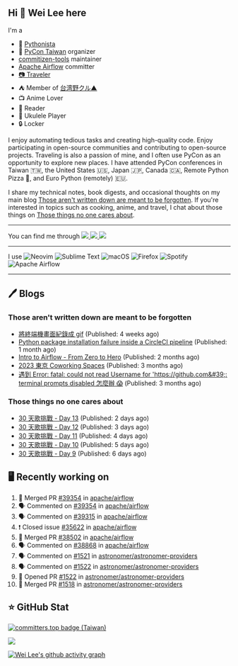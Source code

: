 ## Hi 👋 Wei Lee here

I'm a

* 🐍 [Pythonista](https://pycon-note.wei-lee.me/)
* 🐍 [PyCon Taiwan](https://tw.pycon.org/) organizer
* [commitizen-tools](https://github.com/commitizen-tools) maintainer
* [Apache Airflow](https://github.com/apache/airflow/) committer
* [📷 Traveler](https://travlog.wei-lee.me/)
* ⛺ Member of [台湾野クル▲](https://twitter.com/Taiwannokuru)
* 📺 Anime Lover
* 📖 Reader
* 🎵 Ukulele Player
* 🔒 Locker

I enjoy automating tedious tasks and creating high-quality code. Enjoy participating in open-source communities and contributing to open-source projects. Traveling is also a passion of mine, and I often use PyCon as an opportunity to explore new places. I have attended PyCon conferences in Taiwan 🇹🇼, the United States 🇺🇸, Japan 🇯🇵, Canada 🇨🇦, Remote Python Pizza 🍕, and Euro Python (remotely) 🇪🇺.

I share my technical notes, book digests, and occasional thoughts on my main blog [Those aren't written down are meant to be forgotten](https://blog.wei-lee.me/). If you're interested in topics such as cooking, anime, and travel, I chat about those things on [Those things no one cares about](https://travlog.wei-lee.me/).


---

<p align="left">
You can find me through
  <a href="https://in.linkedin.com/in/clleew" target="blank">
    <img src="https://img.shields.io/badge/LinkedIn-0077B5?style=for-the-badge&logo=linkedin&logoColor=white" />
  </a>
  <a href="https://twitter.com/clleew" target="blank">
    <img src="https://img.shields.io/badge/Twitter-1DA1F2?style=for-the-badge&logo=twitter&logoColor=white" />
  </a>
  <a href="https://github.com/Lee-W/" target="blank">
    <img src="https://img.shields.io/badge/GitHub-100000?style=for-the-badge&logo=github&logoColor=white" />
  </a>
</p>

---

I use ![Neovim](https://img.shields.io/badge/NeoVim-%2357A143.svg?&style=for-the-badge&logo=neovim&logoColor=white) ![Sublime Text](https://img.shields.io/badge/sublime_text-%23575757.svg?style=for-the-badge&logo=sublime-text&logoColor=important) ![macOS](https://img.shields.io/badge/mac%20os-000000?style=for-the-badge&logo=macos&logoColor=F0F0F0) ![Firefox](https://img.shields.io/badge/Firefox-FF7139?style=for-the-badge&logo=Firefox-Browser&logoColor=white) ![Spotify](https://img.shields.io/badge/Spotify-1ED760?style=for-the-badge&logo=spotify&logoColor=white) ![Apache Airflow](https://img.shields.io/badge/Apache%20Airflow-017CEE?style=for-the-badge&logo=Apache%20Airflow&logoColor=white)

---


## 🖊️ Blogs

### Those aren't written down are meant to be forgotten

* [將終端機畫面紀錄成 gif](https://blog.wei-lee.me/posts/tech/2024/04/record-terminal-actions-and-export-as-gif) (Published: 4 weeks ago)
* [Python package installation failure inside a CircleCI pipeline](https://blog.wei-lee.me/posts/tech/2024/04/python-package-installation-failure-inside-a-CircleCI-pipeline) (Published: 1 month ago)
* [Intro to Airflow - From Zero to Hero](https://blog.wei-lee.me/posts/tech/2024/02/intro-to-airflow-from-zero-to-hero) (Published: 2 months ago)
* [2023 東京 Coworking Spaces](https://blog.wei-lee.me/posts/tech/2024/01/2023-tokyo-coworking-space) (Published: 3 months ago)
* [遇到 Error: fatal: could not read Username for &#39;https://github.com&#39;: terminal prompts disabled 怎麼辦 😱](https://blog.wei-lee.me/posts/tech/2024/01/how-to-deal-with-could-not-read-username-for-github) (Published: 3 months ago)

### Those things no one cares about
 
 * [30 天歌挑戰 - Day 13](https://travlog.wei-lee.me/posts/review/2024/05/30-day-song-challenge-day-13) (Published: 2 days ago)
 * [30 天歌挑戰 - Day 12](https://travlog.wei-lee.me/posts/review/2024/05/30-day-song-challenge-day-12) (Published: 3 days ago)
 * [30 天歌挑戰 - Day 11](https://travlog.wei-lee.me/posts/review/2024/05/30-day-song-challenge-day-11) (Published: 4 days ago)
 * [30 天歌挑戰 - Day 10](https://travlog.wei-lee.me/posts/review/2024/05/30-day-song-challenge-day-10) (Published: 5 days ago)
 * [30 天歌挑戰 - Day 9](https://travlog.wei-lee.me/posts/review/2024/04/30-day-song-challenge-day-9) (Published: 6 days ago)

## 🖥️ Recently working on

1. 🎉 Merged PR [#39354](https://github.com/apache/airflow/pull/39354) in [apache/airflow](https://github.com/apache/airflow)
2. 🗣 Commented on [#39354](https://github.com/apache/airflow/issues/39354) in [apache/airflow](https://github.com/apache/airflow)
3. 🗣 Commented on [#39315](https://github.com/apache/airflow/issues/39315) in [apache/airflow](https://github.com/apache/airflow)
4. ❗️ Closed issue [#35622](https://github.com/apache/airflow/issues/35622) in [apache/airflow](https://github.com/apache/airflow)
5. 🎉 Merged PR [#38502](https://github.com/apache/airflow/pull/38502) in [apache/airflow](https://github.com/apache/airflow)
6. 🗣 Commented on [#38868](https://github.com/apache/airflow/issues/38868) in [apache/airflow](https://github.com/apache/airflow)
7. 🗣 Commented on [#1521](https://github.com/astronomer/astronomer-providers/issues/1521) in [astronomer/astronomer-providers](https://github.com/astronomer/astronomer-providers)
8. 🗣 Commented on [#1522](https://github.com/astronomer/astronomer-providers/issues/1522) in [astronomer/astronomer-providers](https://github.com/astronomer/astronomer-providers)
9. 💪 Opened PR [#1522](https://github.com/astronomer/astronomer-providers/pull/1522) in [astronomer/astronomer-providers](https://github.com/astronomer/astronomer-providers)
10. 🎉 Merged PR [#1518](https://github.com/astronomer/astronomer-providers/pull/1518) in [astronomer/astronomer-providers](https://github.com/astronomer/astronomer-providers)


## ⭐ GitHub Stat

[![committers.top badge (Taiwan)](https://user-badge.committers.top/taiwan_public/Lee-W.svg)](https://user-badge.committers.top/taiwan_public/Lee-W)

[![](https://github-readme-stats.vercel.app/api?username=Lee-W&show_icons=true&hide_title=true&cache_seconds=86400)](https://github.com/anuraghazra/github-readme-stats)

[![Wei Lee's github activity graph](https://github-readme-activity-graph.vercel.app/graph?username=Lee-W&theme=dracula)](https://github.com/ashutosh00710/github-readme-activity-graph)
